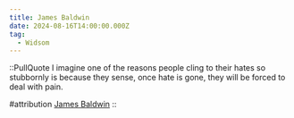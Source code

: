```yaml
---
title: James Baldwin
date: 2024-08-16T14:00:00.000Z
tag:
  - Widsom
---
```

::PullQuote
I imagine one of the reasons people cling to their hates so stubbornly is because they sense, once hate is gone, they will be forced to deal with pain.

#attribution
[James Baldwin](https://www.goodreads.com/book/show/464260.The_Fire_Next_Time)
::

